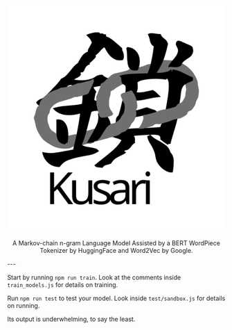 <div align="center">
	<img src="media/logo.svg" alt="Kusari Logo"/>
	<br>
	<p>A Markov-chain n-gram Language Model Assisted by a BERT WordPiece Tokenizer by HuggingFace and Word2Vec by Google.</p>
</div>
---

Start by running `npm run train`. Look at the comments inside `train_models.js` for details on training.

Run `npm run test` to test your model. Look inside `test/sandbox.js` for details on running.

Its output is underwhelming, to say the least.